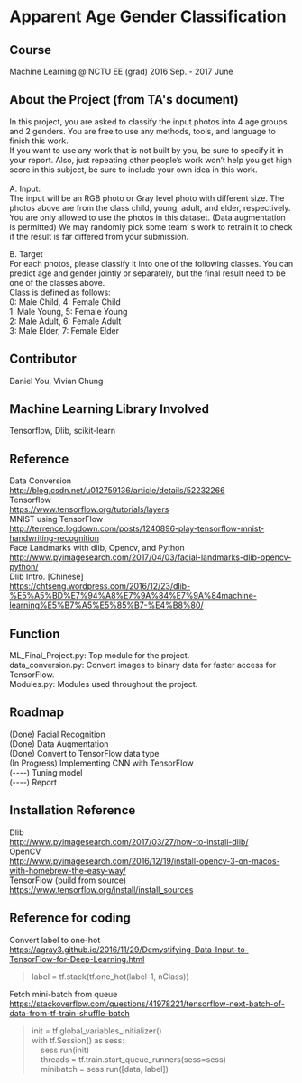 # Apparent Age Gender Classification

## Course
Machine Learning @ NCTU EE (grad) 2016 Sep. - 2017 June

## About the Project (from TA's document)
In this project, you are asked to classify the input photos into 4 age groups and 2 genders. You are free to use any methods, tools, and language to finish this work. <br/>
If you want to use any work that is not built by you, be sure to specify it in your report. Also, just repeating other people’s work won’t help you get high score in this subject, be sure to include your own idea in this work. <br/> <br/>
A. Input: <br/>
The input will be an RGB photo or Gray level photo with different size. The photos above are from the class child, young, adult, and elder, respectively. <br/>
You are only allowed to use the photos in this dataset. (Data augmentation is permitted) We may randomly pick some team’ s work to retrain it to check if the result is far differed from your submission. <br/>

B. Target <br/>
For each photos, please classify it into one of the following classes. You can predict age and gender jointly or separately, but the final result need to be one of the classes above. <br/>
Class is defined as follows: <br/>
0: Male Child, 4: Female Child <br/>
1: Male Young, 5: Female Young <br/>
2: Male Adult, 6: Female Adult <br/>
3: Male Elder, 7: Female Elder <br/>

## Contributor
Daniel You, Vivian Chung

## Machine Learning Library Involved
Tensorflow, Dlib, scikit-learn

## Reference
Data Conversion <br/> 
http://blog.csdn.net/u012759136/article/details/52232266 <br/>
Tensorflow      <br/>
https://www.tensorflow.org/tutorials/layers <br/>
MNIST using TensorFlow <br/>
http://terrence.logdown.com/posts/1240896-play-tensorflow-mnist-handwriting-recognition <br/>
Face Landmarks with dlib, Opencv, and Python <br/>
http://www.pyimagesearch.com/2017/04/03/facial-landmarks-dlib-opencv-python/ <br/>
Dlib Intro. [Chinese] <br/>
https://chtseng.wordpress.com/2016/12/23/dlib-%E5%A5%BD%E7%94%A8%E7%9A%84%E7%9A%84machine-learning%E5%B7%A5%E5%85%B7-%E4%B8%80/ <br/>


## Function
ML\_Final\_Project.py: Top module for the project. <br/>
data\_conversion.py: Convert images to binary data for faster access for TensorFlow.<br />
Modules.py: Modules used throughout the project. <br/>

## Roadmap
(Done) Facial Recognition <br/>
(Done) Data Augmentation  <br/>
(Done) Convert to TensorFlow data type <br/>
(In Progress) Implementing CNN with TensorFlow <br/>
(----) Tuning model <br/>
(----) Report <br/>

## Installation Reference
Dlib <br/>
http://www.pyimagesearch.com/2017/03/27/how-to-install-dlib/ <br/>
OpenCV <br/>
http://www.pyimagesearch.com/2016/12/19/install-opencv-3-on-macos-with-homebrew-the-easy-way/ <br/>
TensorFlow (build from source) <br/>
https://www.tensorflow.org/install/install_sources <br/>

## Reference for coding
Convert label to one-hot <br/>
https://agray3.github.io/2016/11/29/Demystifying-Data-Input-to-TensorFlow-for-Deep-Learning.html <br/>
> label = tf.stack(tf.one\_hot(label-1, nClass)) <br/> 

Fetch mini-batch from queue
https://stackoverflow.com/questions/41978221/tensorflow-next-batch-of-data-from-tf-train-shuffle-batch
> init = tf.global_variables_initializer()  
> with tf.Session() as sess:  
>&nbsp;&nbsp;&nbsp;&nbsp;sess.run(init)  
>&nbsp;&nbsp;&nbsp;&nbsp;threads = tf.train.start_queue_runners(sess=sess)  
>&nbsp;&nbsp;&nbsp;&nbsp;minibatch = sess.run([data, label])  
